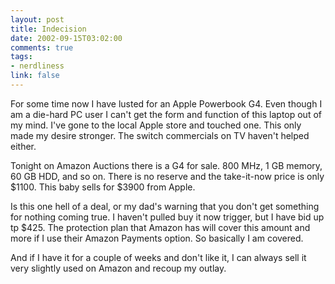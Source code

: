 ```yaml
--- 
layout: post
title: Indecision
date: 2002-09-15T03:02:00
comments: true
tags:
- nerdliness
link: false
---
```

For some time now I have lusted for an Apple Powerbook G4. Even though I am a die-hard PC user I can't get the form and function of this laptop out of my mind. I've gone to the local Apple store and touched one. This only made my desire stronger. The switch commercials on TV haven't helped either.

Tonight on Amazon Auctions there is a G4 for sale. 800 MHz, 1 GB memory, 60 GB HDD, and so on. There is no reserve and the take-it-now price is only $1100. This baby sells for $3900 from Apple.

Is this one hell of a deal, or my dad's warning that you don't get something for nothing coming true. I haven't pulled buy it now trigger, but I have bid up tp $425. The protection plan that Amazon has will cover this amount and more if I use their Amazon Payments option. So basically I am covered.

And if I have it for a couple of weeks and don't like it, I can always sell it very slightly used on Amazon and recoup my outlay.


